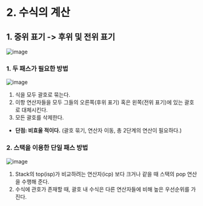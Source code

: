 # 2. 수식의 계산

## 1. 중위 표기 -> 후위 및 전위 표기

![image](https://user-images.githubusercontent.com/41320453/184066955-c22f4dcf-6b4b-4d0d-a658-16b0c0d81bc2.png)

### 1. 두 패스가 필요한 방법

![image](https://user-images.githubusercontent.com/41320453/184067056-bad69ab2-0ef3-4f7a-a189-29c03250272d.png)

1. 식을 모두 괄호로 묶는다.
2. 이항 연산자들을 모두 그들의 오른쪽(후위 표기) 혹은 왼쪽(전위 표기)에 있는 괄호로 대체시킨다.
3. 모든 괄호를 삭제한다.

- **단점: 비효울 적이다.** (괄호 묶기, 연산자 이동, 총 2단계의 연산이 필요하다.)

### 2. 스택을 이용한 단일 패스 방법

![image](https://user-images.githubusercontent.com/41320453/184067076-826f07e6-e8e9-4ed8-9588-8ae6142b56ec.png)

1. Stack의 top(isp)가 비교하려는 연산자(icp) 보다 크거나 같을 때 스택의 pop 연산을 수행해 준다.
2. 수식에 관호가 존재할 때, 괄호 내 수식은 다른 연산자들에 비해 높은 우선순위를 가진다.
